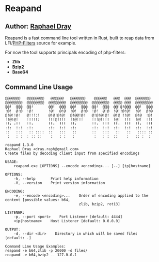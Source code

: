 # Reapand 
## Author: [Raphael Dray](https://www.linkedin.com/in/raphaeldray/)
Reapand is a fast command line tool written in Rust, built to reap data from 
LFI/[PHP-Filters](https://www.php.net/manual/en/filters.php) source for example.

For now the tool supports principals encoding of php-filters:
* **Zlib**
* **Bzip2**
* **Base64**

## Command Line Usage
```
@@@@@@@   @@@@@@@@   @@@@@@   @@@@@@@    @@@@@@   @@@  @@@  @@@@@@@
@@@@@@@@  @@@@@@@@  @@@@@@@@  @@@@@@@@  @@@@@@@@  @@@@ @@@  @@@@@@@@
@@!  @@@  @@!       @@!  @@@  @@!  @@@  @@!  @@@  @@!@!@@@  @@!  @@@
!@!  @!@  !@!       !@!  @!@  !@!  @!@  !@!  @!@  !@!!@!@!  !@!  @!@
@!@!!@!   @!!!:!    @!@!@!@!  @!@@!@!   @!@!@!@!  @!@ !!@!  @!@  !@!
!!@!@!    !!!!!:    !!!@!!!!  !!@!!!    !!!@!!!!  !@!  !!!  !@!  !!!
!!: :!!   !!:       !!:  !!!  !!:       !!:  !!!  !!:  !!!  !!:  !!!
:!:  !:!  :!:       :!:  !:!  :!:       :!:  !:!  :!:  !:!  :!:  !:!
::   :::   :: ::::  ::   :::   ::       ::   :::   ::   ::   :::: ::
 :   : :  : :: ::    :   : :   :         :   : :  ::    :   :: :  :

reapand 1.3.0
Raphael Dray <dray.raph@gmail.com>
Create files by decoding client input from specified encodings

USAGE:
    reapand.exe [OPTIONS] --encode <encoding>... [--] [ip|hostname]

OPTIONS:
    -h, --help       Print help information
    -V, --version    Print version information

ENCODING:
    -e, --encode <encoding>...    Order of encoding applied to the content [possible values: b64,
                                  zlib, bzip2, rot13]

LISTENER:
    -p, --port <port>    Port Listener [default: 4444]
    <ip|hostname>    Host Listener [default: 0.0.0.0]

OUTPUT:
    -d, --dir <dir>    Directory in which will be saved files [default: .]

Command Line Usage Examples:
reapand -e b64,zlib -p 20000 -d files/
reapand -e b64,bzip2 -- 127.0.0.1
```